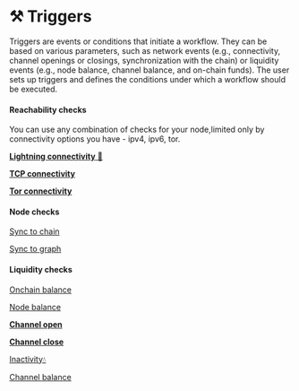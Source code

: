 # ⚒ Triggers

Triggers are events or conditions that initiate a workflow. They can be based on various parameters, such as network events (e.g., connectivity, channel openings or closings, synchronization with the chain) or liquidity events (e.g., node balance, channel balance, and on-chain funds). The user sets up triggers and defines the conditions under which a workflow should be executed.

#### Reachability checks

You can use any combination of checks for your node,limited only by connectivity options you have - ipv4, ipv6, tor.

[**Lightning connectivity** 👀](https://www.notion.so/Lightning-connectivity-fa17f205f718416f87090c563f62d4f9)

[**TCP connectivity**](https://www.notion.so/TCP-connectivity-41f903fb43aa49ba84904c47f806619a)

[**Tor connectivity**](https://www.notion.so/Tor-connectivity-dc62de3e6aba4475bc2a679903e442d8)

#### Node checks

[Sync to chain](https://www.notion.so/Sync-to-chain-a02a9ff1311e423e893c29a3848d64c1)

[Sync to graph](https://www.notion.so/Sync-to-graph-23b7ca2e970945b28eecec1b6861524c)

#### Liquidity checks

[Onchain balance](https://www.notion.so/Onchain-balance-533420d126b240f7a0c851f079933ab5)

[Node balance](https://www.notion.so/Node-balance-c7ca477b749f455294b750e446e7e820)

[**Channel open**](https://www.notion.so/Channel-open-345738b2338242f8aa0d003805a12dae)

[**Channel close**](https://www.notion.so/Channel-close-9be40561ad22475d99c8863abe7bd29c)

[Inactivity💧](https://www.notion.so/Inactivity-33b0dd708b1b43e5a0cd59ff4939ba99)

[Channel balance](https://www.notion.so/Channel-balance-e4760129ff9a45f69210d38608cf97c0)
